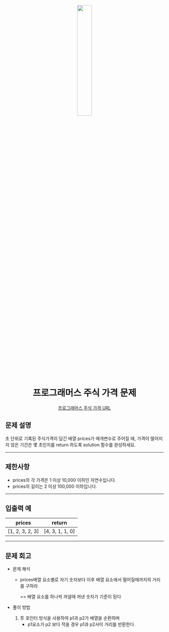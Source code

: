 <div align="center">
<img src="" width = "30%" height="30%">

# 프로그래머스 주식 가격 문제
[프로그래머스 주식 가격 URL](https://school.programmers.co.kr/learn/courses/30/lessons/42584)


</div>



## 문제 설명
초 단위로 기록된 주식가격이 담긴 배열 prices가 매개변수로 주어질 때, 가격이 떨어지지 않은 기간은 몇 초인지를 return 하도록 solution 함수를 완성하세요.

---

## 제한사항
* prices의 각 가격은 1 이상 10,000 이하인 자연수입니다.
* prices의 길이는 2 이상 100,000 이하입니다.

---
## 입출력 예

|prices|return|
|---|---|
|[1, 2, 3, 2, 3]|[4, 3, 1, 1, 0]|


---
## 문제 회고

* 문제 해석
    * prices배열 요소별로 자기 숫자보다 이후 배열 요소에서 떨어질때까지의 거리를 구하라
        
        => 배열 요소를 하나씩 꺼낼때 꺼낸 숫자가 기준이 된다
            
    
* 풀이 방법
    1. 투 포인터 방식을 사용하여 p1과 p2가 배열을 순환하며 
        * p1요소가 p2 보다 작을 경우 p1과 p2사이 거리를 반환한다. 

